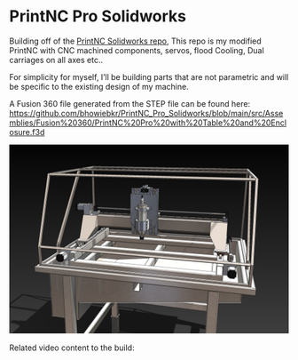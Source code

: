 # PrintNC Pro Solidworks

Building off of the [PrintNC Solidworks repo](https://github.com/bhowiebkr/PrintNC_Solidworks), This repo is my modified PrintNC with CNC machined components, servos, flood Cooling, Dual carriages on all axes etc..  

For simplicity for myself, I’ll be building parts that are not parametric and will be specific to the existing design of my machine. 

A Fusion 360 file generated from the STEP file can be found here:
https://github.com/bhowiebkr/PrintNC_Pro_Solidworks/blob/main/src/Assemblies/Fusion%20360/PrintNC%20Pro%20with%20Table%20and%20Enclosure.f3d


![CNC](https://github.com/bhowiebkr/PrintNC_Pro_Solidworks/blob/main/images/PNC_PRO_1.jpg)

Related video content to the build:
